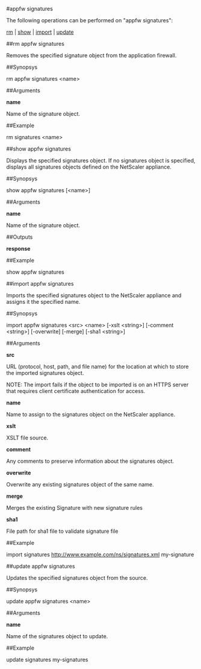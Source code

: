 #appfw signatures

The following operations can be performed on "appfw signatures":


[rm](#rm-appfw-signatures) | [show](#show-appfw-signatures) | [import](#import-appfw-signatures) | [update](#update-appfw-signatures)

##rm appfw signatures

Removes the specified signature object from the application firewall.


##Synopsys

rm appfw signatures &lt;name>


##Arguments

<b>name</b>
Name of the signature object.



##Example

rm signatures &lt;name&gt;

##show appfw signatures

Displays the specified signatures object. If no signatures object is specified, displays all signatures objects defined on the NetScaler appliance.


##Synopsys

show appfw signatures [&lt;name>]


##Arguments

<b>name</b>
Name of the signature object.



##Outputs

<b>response</b>



##Example

show appfw signatures

##import appfw signatures

Imports the specified signatures object to the NetScaler appliance and assigns it the specified name.


##Synopsys

import appfw signatures &lt;src> &lt;name> [-xslt &lt;string>] [-comment &lt;string>] [-overwrite] [-merge] [-sha1 &lt;string>]


##Arguments

<b>src</b>
URL (protocol, host, path, and file name) for the location at which to store the imported signatures object.
NOTE: The import fails if the object to be imported is on an HTTPS server that requires client certificate authentication for access.

<b>name</b>
Name to assign to the signatures object on the NetScaler appliance.

<b>xslt</b>
XSLT file source.

<b>comment</b>
Any comments to preserve information about the signatures object.

<b>overwrite</b>
Overwrite any existing signatures object of the same name.

<b>merge</b>
Merges the existing Signature with new signature rules

<b>sha1</b>
File path for sha1 file to validate signature file



##Example

import signatures http://www.example.com/ns/signatures.xml my-signature

##update appfw signatures

Updates the specified signatures object from the source.


##Synopsys

update appfw signatures &lt;name>


##Arguments

<b>name</b>
Name of the signatures object to update.



##Example

update signatures my-signatures

